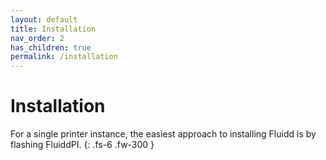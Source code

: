 ```yaml
---
layout: default
title: Installation
nav_order: 2
has_children: true
permalink: /installation
---
```


# Installation

For a single printer instance, the easiest approach to installing Fluidd is
by flashing FluiddPI.
{: .fs-6 .fw-300 }
